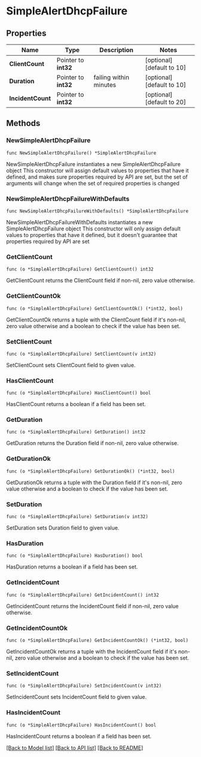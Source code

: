 # SimpleAlertDhcpFailure

## Properties

Name | Type | Description | Notes
------------ | ------------- | ------------- | -------------
**ClientCount** | Pointer to **int32** |  | [optional] [default to 10]
**Duration** | Pointer to **int32** | failing within minutes | [optional] [default to 10]
**IncidentCount** | Pointer to **int32** |  | [optional] [default to 20]

## Methods

### NewSimpleAlertDhcpFailure

`func NewSimpleAlertDhcpFailure() *SimpleAlertDhcpFailure`

NewSimpleAlertDhcpFailure instantiates a new SimpleAlertDhcpFailure object
This constructor will assign default values to properties that have it defined,
and makes sure properties required by API are set, but the set of arguments
will change when the set of required properties is changed

### NewSimpleAlertDhcpFailureWithDefaults

`func NewSimpleAlertDhcpFailureWithDefaults() *SimpleAlertDhcpFailure`

NewSimpleAlertDhcpFailureWithDefaults instantiates a new SimpleAlertDhcpFailure object
This constructor will only assign default values to properties that have it defined,
but it doesn't guarantee that properties required by API are set

### GetClientCount

`func (o *SimpleAlertDhcpFailure) GetClientCount() int32`

GetClientCount returns the ClientCount field if non-nil, zero value otherwise.

### GetClientCountOk

`func (o *SimpleAlertDhcpFailure) GetClientCountOk() (*int32, bool)`

GetClientCountOk returns a tuple with the ClientCount field if it's non-nil, zero value otherwise
and a boolean to check if the value has been set.

### SetClientCount

`func (o *SimpleAlertDhcpFailure) SetClientCount(v int32)`

SetClientCount sets ClientCount field to given value.

### HasClientCount

`func (o *SimpleAlertDhcpFailure) HasClientCount() bool`

HasClientCount returns a boolean if a field has been set.

### GetDuration

`func (o *SimpleAlertDhcpFailure) GetDuration() int32`

GetDuration returns the Duration field if non-nil, zero value otherwise.

### GetDurationOk

`func (o *SimpleAlertDhcpFailure) GetDurationOk() (*int32, bool)`

GetDurationOk returns a tuple with the Duration field if it's non-nil, zero value otherwise
and a boolean to check if the value has been set.

### SetDuration

`func (o *SimpleAlertDhcpFailure) SetDuration(v int32)`

SetDuration sets Duration field to given value.

### HasDuration

`func (o *SimpleAlertDhcpFailure) HasDuration() bool`

HasDuration returns a boolean if a field has been set.

### GetIncidentCount

`func (o *SimpleAlertDhcpFailure) GetIncidentCount() int32`

GetIncidentCount returns the IncidentCount field if non-nil, zero value otherwise.

### GetIncidentCountOk

`func (o *SimpleAlertDhcpFailure) GetIncidentCountOk() (*int32, bool)`

GetIncidentCountOk returns a tuple with the IncidentCount field if it's non-nil, zero value otherwise
and a boolean to check if the value has been set.

### SetIncidentCount

`func (o *SimpleAlertDhcpFailure) SetIncidentCount(v int32)`

SetIncidentCount sets IncidentCount field to given value.

### HasIncidentCount

`func (o *SimpleAlertDhcpFailure) HasIncidentCount() bool`

HasIncidentCount returns a boolean if a field has been set.


[[Back to Model list]](../README.md#documentation-for-models) [[Back to API list]](../README.md#documentation-for-api-endpoints) [[Back to README]](../README.md)


